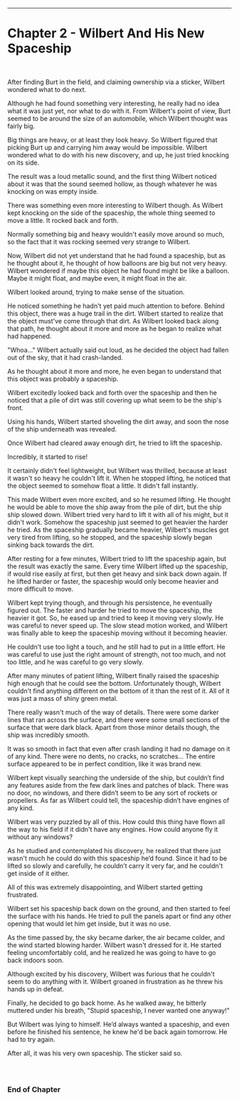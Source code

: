 ------------------------------------------------------------------

<a id="Story--Main--Chapter--Wilbert-And-His-New-Spaceship"></a>
Chapter 2 - Wilbert And His New Spaceship
===============================================
<br>

After finding Burt in the field, and claiming ownership via a sticker,
Wilbert wondered what to do next.

Although he had found something very interesting, he really had no
idea what it was just yet, nor what to do with it. From Wilbert's
point of view, Burt seemed to be around the size of an automobile,
which Wilbert thought was fairly big.

Big things are heavy, or at least they look heavy. So Wilbert figured
that picking Burt up and carrying him away would be impossible.
Wilbert wondered what to do with his new discovery, and up, he just
tried knocking on its side.

The result was a loud metallic sound, and the first thing Wilbert
noticed about it was that the sound seemed hollow, as though whatever
he was knocking on was empty inside.

There was something even more interesting to Wilbert though. As
Wilbert kept knocking on the side of the spaceship, the whole thing
seemed to move a little. It rocked back and forth.

Normally something big and heavy wouldn't easily move around so much,
so the fact that it was rocking seemed very strange to Wilbert.

Now, Wilbert did not yet understand that he had found a spaceship, but
as he thought about it, he thought of how balloons are big but not
very heavy. Wilbert wondered if maybe this object he had found might
be like a balloon. Maybe it might float, and maybe even, it might
float in the air.

Wilbert looked around, trying to make sense of the situation.

He noticed something he hadn't yet paid much attention to before.
Behind this object, there was a huge trail in the dirt. Wilbert
started to realize that the object must've come through that dirt. As
Wilbert looked back along that path, he thought about it more and more
as he began to realize what had happened.

"Whoa..." Wilbert actually said out loud, as he decided the object had
fallen out of the sky, that it had crash-landed.

As he thought about it more and more, he even began to understand that
this object was probably a spaceship.

Wilbert excitedly looked back and forth over the spaceship and then he
noticed that a pile of dirt was still covering up what seem to be the
ship's front.

Using his hands, Wilbert started shoveling the dirt away, and soon the
nose of the ship underneath was revealed.

Once Wilbert had cleared away enough dirt, he tried to lift the spaceship.

Incredibly, it started to rise!

It certainly didn't feel lightweight, but Wilbert was thrilled,
because at least it wasn't so heavy he couldn't lift it. When he
stopped lifting, he noticed that the object seemed to somehow float a
little. It didn't fall instantly.

This made Wilbert even more excited, and so he resumed lifting. He
thought he would be able to move the ship away from the pile of dirt,
but the ship ship slowed down. Wilbert tried very hard to lift it with
all of his might, but it didn't work. Somehow the spaceship just
seemed to get heavier the harder he tried. As the spaceship gradually
became heavier, Wilbert's muscles got very tired from lifting, so he
stopped, and the spaceship slowly began sinking back towards the dirt.

After resting for a few minutes, Wilbert tried to lift the spaceship
again, but the result was exactly the same. Every time Wilbert lifted
up the spaceship, if would rise easily at first, but then get heavy
and sink back down again. If he lifted harder or faster, the spaceship
would only become heavier and more difficult to move.

Wilbert kept trying though, and through his persistence, he eventually
figured out. The faster and harder he tried to move the spaceship, the
heavier it got. So, he eased up and tried to keep it moving very
slowly. He was careful to never speed up. The slow stead motion
worked, and Wilbert was finally able to keep the spaceship moving
without it becoming heavier.

He couldn't use too light a touch, and he still had to put in a little
effort. He was careful to use just the right amount of strength, not
too much, and not too little, and he was careful to go very slowly.

After many minutes of patient lifting, Wilbert finally raised the
spaceship high enough that he could see the bottom. Unfortunately
though, Wilbert couldn't find anything different on the bottom of it
than the rest of it. All of it was just a mass of shiny green metal.

There really wasn't much of the way of details. There were some darker
lines that ran across the surface, and there were some small sections
of the surface that were dark black. Apart from those minor details
though, the ship was incredibly smooth.

It was so smooth in fact that even after crash landing it had no
damage on it of any kind. There were no dents, no cracks, no
scratches... The entire surface appeared to be in perfect condition,
like it was brand new.

Wilbert kept visually searching the underside of the ship, but
couldn’t find any features aside from the few dark lines and patches
of black. There was no door, no windows, and there didn’t seem to be
any sort of rockets or propellers. As far as Wilbert could tell, the
spaceship didn’t have engines of any kind.

Wilbert was very puzzled by all of this. How could this thing have
flown all the way to his field if it didn't have any engines. How
could anyone fly it without any windows?

As he studied and contemplated his discovery, he realized that there
just wasn't much he could do with this spaceship he’d found. Since it
had to be lifted so slowly and carefully, he couldn’t carry it very
far, and he couldn't get inside of it either.

All of this was extremely disappointing, and Wilbert started getting frustrated.

Wilbert set his spaceship back down on the ground, and then started to
feel the surface with his hands. He tried to pull the panels apart or
find any other opening that would let him get inside, but it was no
use.

As the time passed by, the sky became darker, the air became colder,
and the wind started blowing harder. Wilbert wasn't dressed for it. He
started feeling uncomfortably cold, and he realized he was going to
have to go back indoors soon.

Although excited by his discovery, Wilbert was furious that he
couldn't seem to do anything with it. Wilbert groaned in frustration
as he threw his hands up in defeat.

Finally, he decided to go back home. As he walked away, he bitterly
muttered under his breath, "Stupid spaceship, I never wanted one
anyway!"

But Wilbert was lying to himself. He’d always wanted a spaceship, and
even before he finished his sentence, he knew he'd be back again
tomorrow. He had to try again.

After all, it was his very own spaceship. The sticker said so.



### <br><br>End of Chapter
